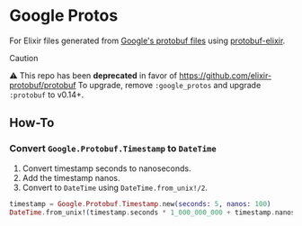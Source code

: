 # Google Protos

For Elixir files generated from [Google's protobuf files](https://github.com/google/protobuf/tree/master/src/google/protobuf) using [protobuf-elixir](https://github.com/tony612/protobuf-elixir).

> [!CAUTION]
> ⚠️ This repo has been **deprecated** in favor of https://github.com/elixir-protobuf/protobuf
> To upgrade, remove `:google_protos` and upgrade `:protobuf` to v0.14+.

## How-To

### Convert `Google.Protobuf.Timestamp` to `DateTime`

1. Convert timestamp seconds to nanoseconds.
2. Add the timestamp nanos.
3. Convert to `DateTime` using `DateTime.from_unix!/2`.

```elixir
timestamp = Google.Protobuf.Timestamp.new(seconds: 5, nanos: 100)
DateTime.from_unix!(timestamp.seconds * 1_000_000_000 + timestamp.nanos, :nanosecond)
```
